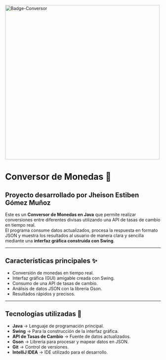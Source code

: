




<img width="500" height="500" alt="Badge-Conversor" src="https://github.com/user-attachments/assets/8cac628f-99f6-4360-aec3-d177add2e9ab" />




# Conversor de Monedas 💱
## Proyecto desarrollado por Jheison Estiben Gómez Muñoz

Este es un **Conversor de Monedas en Java** que permite realizar conversiones entre diferentes divisas utilizando una API de tasas de cambio en tiempo real.  
El programa consume datos actualizados, procesa la respuesta en formato JSON y muestra los resultados al usuario de manera clara y sencilla mediante una **interfaz gráfica construida con Swing**.

---

## Características principales ✨
- Conversión de monedas en tiempo real.
- Interfaz gráfica (GUI) amigable creada con Swing.
- Consumo de una API de tasas de cambio.
- Análisis de datos JSON con la librería Gson.
- Resultados rápidos y precisos.

---

## Tecnologías utilizadas 🚀
- **Java** → Lenguaje de programación principal.
- **Swing** → Para la construcción de la interfaz gráfica.
- **API de Tasas de Cambio** → Fuente de datos actualizados.
- **Gson** → Librería para procesar y mapear datos en JSON.
- **Git** → Control de versiones.
- **IntelliJ IDEA** → IDE utilizado para el desarrollo.  
